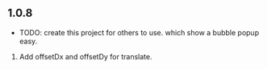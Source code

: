 ## 1.0.8

* TODO: create this project for others to use. which show a bubble popup easy.
1. Add offsetDx and offsetDy for translate.
